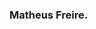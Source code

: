 ### Matheus Freire.

<!--
**fmatheus7/fmatheus7** is a ✨ _special_ ✨ repository because its `README.md` (this file) appears on your GitHub profile.

Here are some ideas to get you started:
Hey!  I'm currently a student (self-taught) and aspiring software developer. Interested in working on both front and backend.

- 🔭 I’m currently working on Personal projects (Learning)
- 🌱 I’m currently learning ReactJS and front-end tools

- 📫 How to reach me: 
<a href="https://twitter.com/fmaatheus_">
  <img align="left" alt="Vedant Jajoo Twitter" width="21px" src="https://raw.githubusercontent.com/edent/SuperTinyIcons/099dc12b59179d07d534069bc8551718f786d91a/images/svg/twitter.svg" />
</a>
<a href="https://www.linkedin.com/in/matheusfff/">
  <img align="left" alt="Vedant Jajoo Linkdin" width="21px" src="https://raw.githubusercontent.com/edent/SuperTinyIcons/099dc12b59179d07d534069bc8551718f786d91a/images/svg/linkedin.svg" />
</a>
- ⚡ Fun fact: I like almost every diffenrt food in the world haha!
-->
